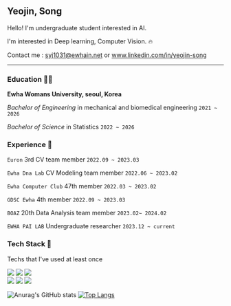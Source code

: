 
## Yeojin, Song
Hello! I'm undergraduate student interested in AI.  
   
I'm interested in Deep learning, Computer Vision. :fire:  
  
Contact me : syj1031@ewhain.net or www.linkedin.com/in/yeojin-song

***
### Education 🧑‍🎓

**Ewha Womans University, seoul, Korea**  
  
*Bachelor of Engineering* in mechanical and biomedical engineering `2021 ~ 2026`   
  
*Bachelor of Science* in Statistics `2022 ~ 2026`

### Experience :runner:
`Euron` 3rd CV team member `2022.09 ~ 2023.03` 
  
`Ewha Dna Lab` CV Modeling team member `2022.06 ~ 2023.02`  
  
`Ewha Computer Club` 47th member `2022.03 ~ 2023.02`
  
`GDSC Ewha` 4th member `2022.09 ~ 2023.03`  
  
`BOAZ` 20th Data Analysis team member `2023.02~ 2024.02`

`EWHA PAI LAB` Undergraduate researcher `2023.12 ~ current`

### Tech Stack :muscle:

Techs that I've used at least once  

<img src="https://img.shields.io/badge/Python-3766AB?style=flat-square&logo=Python&logoColor=white"/></a>
<img src="https://img.shields.io/badge/C-A8B9CC?style=flat-square&logo=C&logoColor=white"/>
<img src="https://img.shields.io/badge/MySQL-4479A1?style=flat-square&logo=MySQL&logoColor=white"/>  
<img src="https://img.shields.io/badge/TensorFlow-FF6F00?style=flat-square&logo=TensorFlow&logoColor=white">
<img src="https://img.shields.io/badge/Keras-D00000?style=flat-square&logo=Keras&logoColor=white">
<img src="https://img.shields.io/badge/PyTorch-EE4C2C?style=flat-square&logo=PyTorch&logoColor=white">

![Anurag's GitHub stats](https://github-readme-stats.vercel.app/api?username=YeoJins&show_icons=true&theme=vue)
[![Top Langs](https://github-readme-stats.vercel.app/api/top-langs/?username=YeoJins&layout=compact)](https://github.com/anuraghazra/github-readme-stats)
